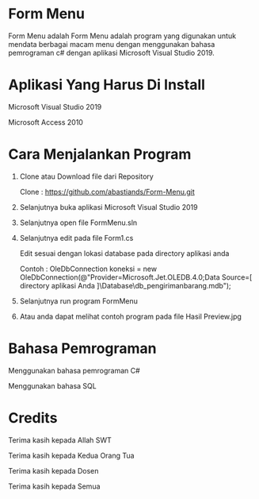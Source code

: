 # Form Menu 
Form Menu adalah Form Menu adalah program yang digunakan untuk mendata berbagai macam menu dengan menggunakan bahasa pemrograman c# dengan aplikasi Microsoft Visual Studio 2019. 

# Aplikasi Yang Harus Di Install 
Microsoft Visual Studio 2019 

Microsoft Access 2010 

# Cara Menjalankan Program 
1. Clone atau Download file dari Repository

   Clone : https://github.com/abastiands/Form-Menu.git
  
2. Selanjutnya buka aplikasi Microsoft Visual Studio 2019 

3. Selanjutnya open file FormMenu.sln 

4. Selanjutnya edit pada file Form1.cs

   Edit sesuai dengan lokasi database pada directory aplikasi anda 
   
   Contoh :  OleDbConnection koneksi = new OleDbConnection(@"Provider=Microsoft.Jet.OLEDB.4.0;Data Source=[ directory aplikasi Anda ]\Database\db_pengirimanbarang.mdb"); 

5. Selanjutnya run program FormMenu 

6. Atau anda dapat melihat contoh program pada file Hasil Preview.jpg 

# Bahasa Pemrograman
Menggunakan bahasa pemrograman C#

Menggunakan bahasa SQL

# Credits 
Terima kasih kepada Allah SWT 

Terima kasih kepada Kedua Orang Tua 

Terima kasih kepada Dosen

Terima kasih kepada Semua
